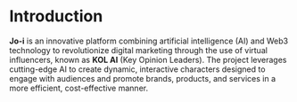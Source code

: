 # Introduction

**Jo-i** is an innovative platform combining artificial intelligence (AI) and Web3 technology to revolutionize digital marketing through the use of virtual influencers, known as **KOL AI** (Key Opinion Leaders). The project leverages cutting-edge AI to create dynamic, interactive characters designed to engage with audiences and promote brands, products, and services in a more efficient, cost-effective manner.
